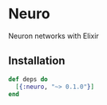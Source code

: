 # Neuro

Neuron networks with Elixir

## Installation

```elixir
def deps do
  [{:neuro, "~> 0.1.0"}]
end
```

